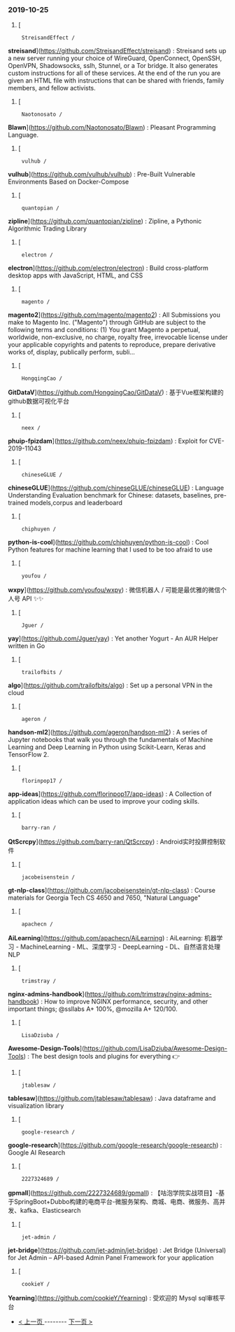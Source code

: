 ### 2019-10-25 
1. [
  

        StreisandEffect /
**streisand**](https://github.com/StreisandEffect/streisand) : Streisand sets up a new server running your choice of WireGuard, OpenConnect, OpenSSH, OpenVPN, Shadowsocks, sslh, Stunnel, or a Tor bridge. It also generates custom instructions for all of these services. At the end of the run you are given an HTML file with instructions that can be shared with friends, family members, and fellow activists.
1. [
  

        Naotonosato /
**Blawn**](https://github.com/Naotonosato/Blawn) : Pleasant Programming Language.
1. [
  

        vulhub /
**vulhub**](https://github.com/vulhub/vulhub) : Pre-Built Vulnerable Environments Based on Docker-Compose
1. [
  

        quantopian /
**zipline**](https://github.com/quantopian/zipline) : Zipline, a Pythonic Algorithmic Trading Library
1. [
  

        electron /
**electron**](https://github.com/electron/electron) : Build cross-platform desktop apps with JavaScript, HTML, and CSS
1. [
  

        magento /
**magento2**](https://github.com/magento/magento2) : All Submissions you make to Magento Inc. ("Magento") through GitHub are subject to the following terms and conditions: (1) You grant Magento a perpetual, worldwide, non-exclusive, no charge, royalty free, irrevocable license under your applicable copyrights and patents to reproduce, prepare derivative works of, display, publically perform, subli…
1. [
  

        HongqingCao /
**GitDataV**](https://github.com/HongqingCao/GitDataV) : 基于Vue框架构建的github数据可视化平台
1. [
  

        neex /
**phuip-fpizdam**](https://github.com/neex/phuip-fpizdam) : Exploit for CVE-2019-11043
1. [
  

        chineseGLUE /
**chineseGLUE**](https://github.com/chineseGLUE/chineseGLUE) : Language Understanding Evaluation benchmark for Chinese: datasets, baselines, pre-trained models,corpus and leaderboard
1. [
  

        chiphuyen /
**python-is-cool**](https://github.com/chiphuyen/python-is-cool) : Cool Python features for machine learning that I used to be too afraid to use
1. [
  

        youfou /
**wxpy**](https://github.com/youfou/wxpy) : 微信机器人 / 可能是最优雅的微信个人号 API ✨✨
1. [
  

        Jguer /
**yay**](https://github.com/Jguer/yay) : Yet another Yogurt - An AUR Helper written in Go
1. [
  

        trailofbits /
**algo**](https://github.com/trailofbits/algo) : Set up a personal VPN in the cloud
1. [
  

        ageron /
**handson-ml2**](https://github.com/ageron/handson-ml2) : A series of Jupyter notebooks that walk you through the fundamentals of Machine Learning and Deep Learning in Python using Scikit-Learn, Keras and TensorFlow 2.
1. [
  

        florinpop17 /
**app-ideas**](https://github.com/florinpop17/app-ideas) : A Collection of application ideas which can be used to improve your coding skills.
1. [
  

        barry-ran /
**QtScrcpy**](https://github.com/barry-ran/QtScrcpy) : Android实时投屏控制软件
1. [
  

        jacobeisenstein /
**gt-nlp-class**](https://github.com/jacobeisenstein/gt-nlp-class) : Course materials for Georgia Tech CS 4650 and 7650, "Natural Language"
1. [
  

        apachecn /
**AiLearning**](https://github.com/apachecn/AiLearning) : AiLearning: 机器学习 - MachineLearning - ML、深度学习 - DeepLearning - DL、自然语言处理 NLP
1. [
  

        trimstray /
**nginx-admins-handbook**](https://github.com/trimstray/nginx-admins-handbook) : How to improve NGINX performance, security, and other important things; @ssllabs A+ 100%, @mozilla A+ 120/100.
1. [
  

        LisaDziuba /
**Awesome-Design-Tools**](https://github.com/LisaDziuba/Awesome-Design-Tools) : The best design tools and plugins for everything 👉
1. [
  

        jtablesaw /
**tablesaw**](https://github.com/jtablesaw/tablesaw) : Java dataframe and visualization library
1. [
  

        google-research /
**google-research**](https://github.com/google-research/google-research) : Google AI Research
1. [
  

        2227324689 /
**gpmall**](https://github.com/2227324689/gpmall) : 【咕泡学院实战项目】-基于SpringBoot+Dubbo构建的电商平台-微服务架构、商城、电商、微服务、高并发、kafka、Elasticsearch
1. [
  

        jet-admin /
**jet-bridge**](https://github.com/jet-admin/jet-bridge) : Jet Bridge (Universal) for Jet Admin – API-based Admin Panel Framework for your application
1. [
  

        cookieY /
**Yearning**](https://github.com/cookieY/Yearning) : 受欢迎的 Mysql sql审核平台 

- [ < 上一页 ](https://github.com/able8/github-trending-daily-record/blob/master/2019-10-24.md) -------- [ 下一页 > ](https://github.com/able8/github-trending-daily-record/blob/master/2019-10-26.md)